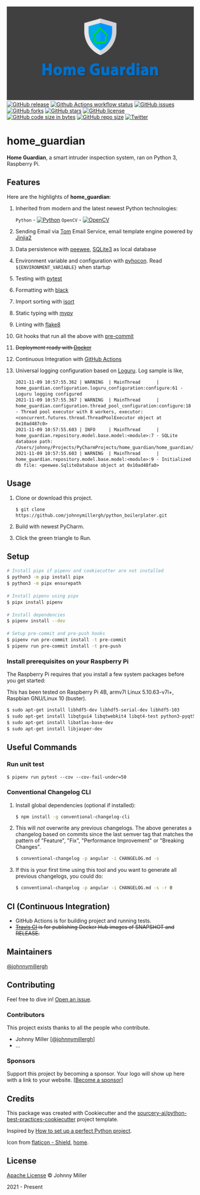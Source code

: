 ![Home Guardian Social Image](https://raw.githubusercontent.com/johnnymillergh/MaterialLibrary/master/home_guardian/home_guardian_social_image_dark_theme.png)
[![GitHub release](https://img.shields.io/github/release/johnnymillergh/home_guardian.svg)](https://github.com/johnnymillergh/home_guardian/releases)
[![Github Actions workflow status](https://github.com/johnnymillergh/home_guardian/actions/workflows/build-and-test.yml/badge.svg?branch=main)](https://github.com/johnnymillergh/home_guardian/actions)
[![GitHub issues](https://img.shields.io/github/issues/johnnymillergh/home_guardian)](https://github.com/johnnymillergh/home_guardian/issues)
[![GitHub forks](https://img.shields.io/github/forks/johnnymillergh/home_guardian)](https://github.com/johnnymillergh/home_guardian/network)
[![GitHub stars](https://img.shields.io/github/stars/johnnymillergh/home_guardian)](https://github.com/johnnymillergh/home_guardian)
[![GitHub license](https://img.shields.io/github/license/johnnymillergh/home_guardian)](https://github.com/johnnymillergh/home_guardian/blob/master/LICENSE)
[![GitHub code size in bytes](https://img.shields.io/github/languages/code-size/johnnymillergh/home_guardian.svg?style=popout)](https://github.com/johnnymillergh/home_guardian)
[![GitHub repo size](https://img.shields.io/github/repo-size/johnnymillergh/home_guardian.svg)](https://github.com/johnnymillergh/home_guardian)
[![Twitter](https://img.shields.io/twitter/url/https/github.com/johnnymillergh/home_guardian?style=social)](https://twitter.com/intent/tweet?text=Wow:&url=https%3A%2F%2Fgithub.com%2Fjohnnymillergh%2Fhome_guardian)

# home_guardian

**Home Guardian**, a smart intruder inspection system, ran on Python 3, Raspberry Pi.

## Features

Here are the highlights of **home_guardian**:

1. Inherited from modern and the latest newest Python technologies:

   `Python` - [![Python](https://img.shields.io/badge/Python-v3.7.3-blue)](https://www.python.org/downloads/release/python-373/)
   `OpenCV` - [![OpenCV](https://img.shields.io/badge/OpenCV-v4.5.3.56-red)](https://www.piwheels.org/project/opencv-python/)
   
2. Sending Email via [Tom](https://mail.tom.com/) Email Service, email template engine powered by [Jinjia2](https://jinja2docs.readthedocs.io/en/stable/)

2. Data persistence with [peewee](http://docs.peewee-orm.com/en/latest/), [SQLite3](https://sqlite.org/index.html) as local database

2. Environment variable and configuration with [pyhocon](https://pythonhosted.org/pyhocon/_modules/pyhocon.html). Read `${ENVIRONMENT_VARIABLE}` when startup

3. Testing with [pytest](https://docs.pytest.org/en/latest/)

4. Formatting with [black](https://github.com/psf/black)

5. Import sorting with [isort](https://github.com/timothycrosley/isort)

6. Static typing with [mypy](http://mypy-lang.org/)

7. Linting with [flake8](http://flake8.pycqa.org/en/latest/)

8. Git hooks that run all the above with [pre-commit](https://pre-commit.com/)

9. ~~Deployment ready with [Docker](https://docker.com/)~~

10. Continuous Integration with [GitHub Actions](https://github.com/features/actions)

11. Universal logging configuration based on [Loguru](https://github.com/Delgan/loguru/releases/tag/0.5.3). Log sample is like,

    ```
    2021-11-09 10:57:55.362 | WARNING  | MainThread      | home_guardian.configuration.loguru_configuration:configure:61 - Loguru logging configured
    2021-11-09 10:57:55.367 | WARNING  | MainThread      | home_guardian.configuration.thread_pool_configuration:configure:18 - Thread pool executor with 8 workers, executor: <concurrent.futures.thread.ThreadPoolExecutor object at 0x10ad487c0>
    2021-11-09 10:57:55.603 | INFO     | MainThread      | home_guardian.repository.model.base.model:<module>:7 - SQLite database path: /Users/johnny/Projects/PyCharmProjects/home_guardian/home_guardian/_data/home_guardian.db
    2021-11-09 10:57:55.603 | WARNING  | MainThread      | home_guardian.repository.model.base.model:<module>:9 - Initialized db file: <peewee.SqliteDatabase object at 0x10ad48fa0>
    ```

## Usage

1. Clone or download this project.

   ```shell
   $ git clone https://github.com/johnnymillergh/python_boilerplater.git
   ```

2. Build with newest PyCharm.

3. Click the green triangle to Run.

## Setup

```sh
# Install pipx if pipenv and cookiecutter are not installed
$ python3 -m pip install pipx
$ python3 -m pipx ensurepath

# Install pipenv using pipx
$ pipx install pipenv

# Install dependencies
$ pipenv install --dev

# Setup pre-commit and pre-push hooks
$ pipenv run pre-commit install -t pre-commit
$ pipenv run pre-commit install -t pre-push
```

### Install prerequisites on your Raspberry Pi

The Raspberry Pi requires that you install a few system packages before you get started:

This has been tested on Raspberry Pi 4B, armv7l Linux 5.10.63-v7l+, Raspbian GNU/Linux 10 (buster).

```sh
$ sudo apt-get install libhdf5-dev libhdf5-serial-dev libhdf5-103
$ sudo apt-get install libqtgui4 libqtwebkit4 libqt4-test python3-pyqt5
$ sudo apt-get install libatlas-base-dev
$ sudo apt-get install libjasper-dev
```

## Useful Commands

### Run unit test

```shell
$ pipenv run pytest --cov --cov-fail-under=50
```

### Conventional Changelog CLI

1. Install global dependencies (optional if installed):

   ```sh
   $ npm install -g conventional-changelog-cli
   ```

2. This will *not* overwrite any previous changelogs. The above generates a changelog based on commits since the last semver tag that matches the pattern of "Feature", "Fix", "Performance Improvement" or "Breaking Changes".

   ```sh
   $ conventional-changelog -p angular -i CHANGELOG.md -s
   ```

3. If this is your first time using this tool and you want to generate all previous changelogs, you could do:

   ```sh
   $ conventional-changelog -p angular -i CHANGELOG.md -s -r 0
   ```

## CI (Continuous Integration)

- GitHub Actions is for building project and running tests.
- ~~[Travis CI](https://travis-ci.com/github/johnnymillergh/media-streaming) is for publishing Docker Hub images of SNAPSHOT and RELEASE.~~

## Maintainers

[@johnnymillergh](https://github.com/johnnymillergh)

## Contributing

Feel free to dive in! [Open an issue](https://github.com/johnnymillergh/home_guardian/issues/new).

### Contributors

This project exists thanks to all the people who contribute. 

- Johnny Miller [[@johnnymillergh](https://github.com/johnnymillergh)]
- …

### Sponsors

Support this project by becoming a sponsor. Your logo will show up here with a link to your website. [[Become a sponsor](https://become-a-sponsor.org)]

## Credits

This package was created with Cookiecutter and the [sourcery-ai/python-best-practices-cookiecutter](https://github.com/sourcery-ai/python-best-practices-cookiecutter) project template.

Inspired by [How to set up a perfect Python project](https://sourcery.ai/blog/python-best-practices/).

Icon from [flaticon - Shield](https://www.flaticon.com/free-icon/shield_929429), [home](https://www.flaticon.com/premium-icon/home_2549900).

## License

[Apache License](https://github.com/johnnymillergh/home_guardian/blob/master/LICENSE) © Johnny Miller

2021 - Present
